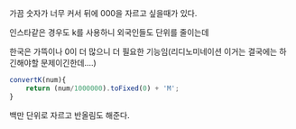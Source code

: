 가끔 숫자가 너무 커서 뒤에 000을 자르고 싶을때가 있다.

인스타같은 경우도 k를 사용하니 외국인들도 단위를 줄이는데

한국은 가뜩이나 0이 더 많으니 더 필요한 기능임(리디노미네이션 이거는 결국에는 하긴해야할 문제이긴한데....)

```js
convertK(num){
	return (num/1000000).toFixed(0) + 'M';
}
```

백만 단위로 자르고 반올림도 해준다.

